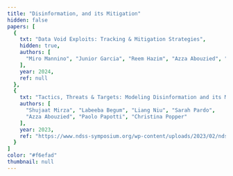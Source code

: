 ```yaml
---
title: "Disinformation, and its Mitigation"
hidden: false
papers: [
  {
    txt: "Data Void Exploits: Tracking & Mitigation Strategies",
    hidden: true,
    authors: [
      "Miro Mannino", "Junior Garcia", "Reem Hazim", "Azza Abouzied", "Paolo Papotti"
    ],
    year: 2024,
    ref: null
  },
  {
    txt: "Tactics, Threats & Targets: Modeling Disinformation and its Mitigation",
    authors: [
      "Shujaat Mirza", "Labeeba Begum", "Liang Niu", "Sarah Pardo", 
      "Azza Abouzied", "Paolo Papotti", "Christina Popper"
    ],
    year: 2023,
    ref: "https://www.ndss-symposium.org/wp-content/uploads/2023/02/ndss2023_s657_paper.pdf"
  }
]
color: "#f6efad"
thumbnail: null
---
```


